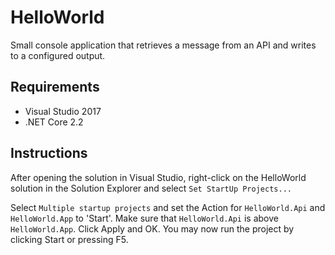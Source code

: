 # HelloWorld

Small console application that retrieves a message from an API and writes to a configured output.

## Requirements

* Visual Studio 2017
* .NET Core 2.2

## Instructions

After opening the solution in Visual Studio, right-click on the HelloWorld solution in the Solution Explorer and select `Set StartUp Projects...`

Select `Multiple startup projects` and set the Action for `HelloWorld.Api` and `HelloWorld.App` to 'Start'. Make sure that `HelloWorld.Api` is above `HelloWorld.App`. Click Apply and OK. You may now run the project by clicking Start or pressing F5.